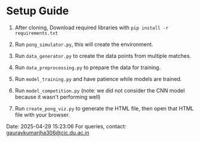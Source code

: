 # Setup Guide

1) After cloning, Download required libraries with `pip install -r requirements.txt`

2) Run `pong_simulator.py`, this will create the environment.

3) Run `data_generator.py` to create the data points from multiple matches.

4) Run `data_preprocessing.py` to prepare the data for training.

5) Run `model_training.py` and have patience while models are trained.

6) Run `model_competition.py` (note: we did not consider the CNN model because it wasn't performing well)

7) Run `create_pong_viz.py` to generate the HTML file, then open that HTML file with your browser.

Date: 2025-04-29 15:23:06
For queries, contact: gauravkumarjha306@cic.du.ac.in
